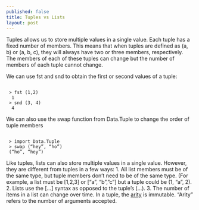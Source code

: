 ```yaml
---
published: false
title: Tuples vs Lists
layout: post
---
```

Tuples allows us to store multiple values in a single value. Each tuple has a fixed number of members. This means that when tuples are defined as (a, b) or (a, b, c), they will always have two or three members, respectively. The members of each of these tuples can change but the number of members of each tuple cannot change.

We can use fst and snd to obtain the first or second values of a tuple:

```

 > fst (1,2)
  1
 > snd (3, 4)
  4

```

We can also use the swap function from Data.Tuple to change the order of tuple members

```

 > import Data.Tuple
 > swap (“hey”, “ho”)
 (“ho”, “hey”)

```

Like tuples, lists can also store multiple values in a single value. However, they are different from tuples in a few ways:
	1. All list members must be of the same type, but tuple members don’t need to be of the same type. (For example, a list must be [1,2,3] or [“a”, “b”,”c”] but a tuple could be (1, “a”, 2).
	2. Lists use the [...] syntax as opposed to the tuple’s (...).
	3. The number of items in a list can change over time. In a tuple, the [arity](https://en.wikipedia.org/wiki/Arity) is immutable. “Arity” refers to the number of arguments accepted.